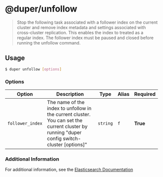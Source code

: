 # @duper/unfollow

> Stop the following task associated with a follower index on the current cluster and remove index metadata and settings associated with cross-cluster replication. This enables the index to treated as a regular index. The follower index must be paused and closed before running the unfollow command.

## Usage

```sh
$ duper unfollow [options]
```

### Options

| Option | Description | Type | Alias | Required |
| -------- | ----------- | ------- | -------- | ------- |
| `follower_index` | The name of the index to unfollow in the current cluster. You can set the current cluster by running "duper config switch-cluster [options]" | `string` | `f` | **True** |

### Additional Information

For additional information, see the [Elasticsearch Documentation](https://www.elastic.co/guide/en/elasticsearch/reference/current/ccr-post-unfollow.html)

